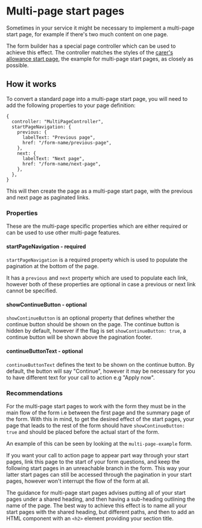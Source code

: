 # Multi-page start pages

Sometimes in your service it might be necessary to implement a multi-page start page, for example if there's two much content on one page.

The form builder has a special page controller which can be used to achieve this effect. The controller matches the styles of the [carer's allowance start page](https://www.gov.uk/carers-allowance), the example for multi-page start pages, as closely as possible.

## How it works

To convert a standard page into a multi-page start page, you will need to add the following properties to your page definition:

```json5
{
  controller: "MultiPageController",
  startPageNavigation: {
    previous: {
      labelText: "Previous page",
      href: "/form-name/previous-page",
    },
    next: {
      labelText: "Next page",
      href: "/form-name/next-page",
    },
  },
}
```

This will then create the page as a multi-page start page, with the previous and next page as paginated links.

### Properties

These are the multi-page specific properties which are either required or can be used to use other multi-page features.

#### startPageNavigation - required

`startPageNavigation` is a required property which is used to populate the pagination at the bottom of the page.

It has a `previous` and `next` property which are used to populate each link, however both of these properties are optional in case a previous or next link cannot be specified.

#### showContinueButton - optional

`showContinueButton` is an optional property that defines whether the continue button should be shown on the page. The continue button is hidden by default, however if the flag is set `showContinueButton: true`, a continue button will be shown above the pagination footer.

#### continueButtonText - optional

`continueButtonText` defines the text to be shown on the continue button. By default, the button will say "Continue", however it may be necessary for you to have different text for your call to action e.g "Apply now".

### Recommendations

For the multi-page start pages to work with the form they must be in the main flow of the form i.e between the first page and the summary page of the form. With this in mind, to get the desired effect of the start pages, your page that leads to the rest of the form should have `showContinueButton: true` and should be placed before the actual start of the form.

An example of this can be seen by looking at the `multi-page-example` form.

If you want your call to action page to appear part way through your start pages, link this page to the start of your form questions, and keep the following start pages in an unreachable branch in the form. This way your latter start pages can still be accessed through the pagination in your start pages, however won't interrupt the flow of the form at all.

The guidance for multi-page start pages advises putting all of your start pages under a shared heading, and then having a sub-heading outlining the name of the page. The best way to achieve this effect is to name all your start pages with the shared heading, but different paths, and then to add an HTML component with an `<h2>` element providing your section title.
